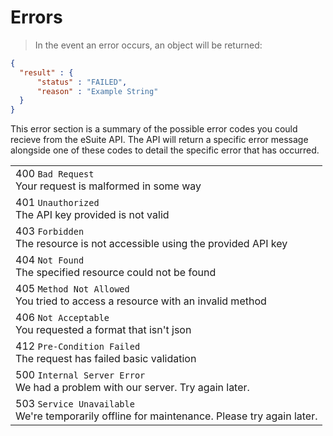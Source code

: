 # Errors

> In the event an error occurs, an object will be returned:

```json
{
  "result" : {
      "status" : "FAILED",
      "reason" : "Example String"
  }
}
```

<aside class="notice">This error section is a summary of the possible error codes you could recieve from the eSuite API. The API will return a specific error message alongside one of these codes to detail the specific error that has occurred.</aside>


| | 
---------- |
400 `Bad Request`<br /> Your request is malformed in some way |
401 `Unauthorized` <br /> The API key provided is not valid |
403 `Forbidden` <br /> The resource is not accessible using the provided API key |
404 `Not Found` <br /> The specified resource could not be found |
405 `Method Not Allowed` <br /> You tried to access a resource with an invalid method |
406 `Not Acceptable` <br /> You requested a format that isn't json |
412 `Pre-Condition Failed`<br /> The request has failed basic validation |
500 `Internal Server Error` <br /> We had a problem with our server. Try again later. |
503 `Service Unavailable` <br /> We're temporarily offline for maintenance. Please try again later. |
